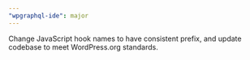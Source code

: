 ```yaml
---
"wpgraphql-ide": major
---
```


Change JavaScript hook names to have consistent prefix, and update codebase to meet WordPress.org standards.
